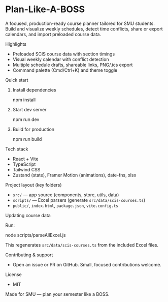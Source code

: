 # Plan-Like-A-BOSS

A focused, production-ready course planner tailored for SMU students. Build and visualize weekly schedules, detect time conflicts, share or export calendars, and import preloaded course data.

Highlights

- Preloaded SCIS course data with section timings
- Visual weekly calendar with conflict detection
- Multiple schedule drafts, shareable links, PNG/.ics export
- Command palette (Cmd/Ctrl+K) and theme toggle

Quick start

1. Install dependencies

   npm install

2. Start dev server

   npm run dev

3. Build for production

   npm run build

Tech stack

- React + Vite
- TypeScript
- Tailwind CSS
- Zustand (state), Framer Motion (animations), date-fns, xlsx

Project layout (key folders)

- `src/` — app source (components, store, utils, data)
- `scripts/` — Excel parsers (generate `src/data/scis-courses.ts`)
- `public/`, `index.html`, `package.json`, `vite.config.ts`

Updating course data

Run:

   node scripts/parseAllExcel.js

This regenerates `src/data/scis-courses.ts` from the included Excel files.

Contributing & support

- Open an issue or PR on GitHub. Small, focused contributions welcome.

License

- MIT

Made for SMU — plan your semester like a BOSS.
